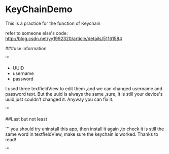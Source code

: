# KeyChainDemo
This is a practice for the function of Keychain 

refer to someone else's code:
http://blog.csdn.net/yy1992320/article/details/51161584

###use information

'''
- UUID
- username
- password

I used three textfieldView to edit them ,and we can changed username and password text.
But the uuid is always the same ,sure, it is still your device's uuid,just couldn't changed it.
Anyway you can fix it.

'''

##Last but not least

'''
you should try uninstall this app, then install it again ,to check it is still the same word in textfieldView,
make sure the keychain is worked. 
Thanks to read!

'''
